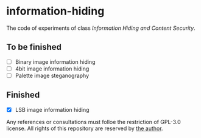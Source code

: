 # information-hiding
The code of experiments of class _Information Hiding and Content Security_.

## To be finished
- [ ] Binary image information hiding
- [ ] 4bit image information hiding
- [ ] Palette image steganography

## Finished
- [x] LSB image information hiding


Any references or consultations must folloe the restriction of GPL-3.0 license. All rights of this repository are reserved by [the author](https://github.com/wurahara).